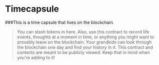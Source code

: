 # Timecapsule

###This is a time capsule that lives on the blockchain.


>You can stash tokens in here.
 Also, use this contract to record life events, thoughts at a moment in time, or anything you might want to provably leave on the blockchain.
Your grandkids can look through the blockchain one day and find your history in it.
This contract and contents are meant to be publicly viewed. Keep that in mind when you're adding to it!

